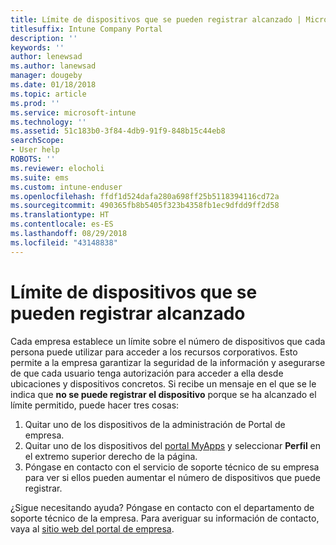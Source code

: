 ```yaml
---
title: Límite de dispositivos que se pueden registrar alcanzado | Microsoft Docs
titlesuffix: Intune Company Portal
description: ''
keywords: ''
author: lenewsad
ms.author: lanewsad
manager: dougeby
ms.date: 01/18/2018
ms.topic: article
ms.prod: ''
ms.service: microsoft-intune
ms.technology: ''
ms.assetid: 51c183b0-3f84-4db9-91f9-848b15c44eb8
searchScope:
- User help
ROBOTS: ''
ms.reviewer: elocholi
ms.suite: ems
ms.custom: intune-enduser
ms.openlocfilehash: ffdf1d524dafa280a698ff25b5118394116cd72a
ms.sourcegitcommit: 490365fb8b5405f323b4358fb1ec9dfdd9ff2d58
ms.translationtype: HT
ms.contentlocale: es-ES
ms.lasthandoff: 08/29/2018
ms.locfileid: "43148838"
---
```

# <a name="the-limit-of-devices-you-can-register-has-been-reached"></a>Límite de dispositivos que se pueden registrar alcanzado

Cada empresa establece un límite sobre el número de dispositivos que cada persona puede utilizar para acceder a los recursos corporativos. Esto permite a la empresa garantizar la seguridad de la información y asegurarse de que cada usuario tenga autorización para acceder a ella desde ubicaciones y dispositivos concretos. Si recibe un mensaje en el que se le indica que **no se puede registrar el dispositivo** porque se ha alcanzado el límite permitido, puede hacer tres cosas:

1. Quitar uno de los dispositivos de la administración de Portal de empresa.
2. Quitar uno de los dispositivos del [portal MyApps](https://myapps.microsoft.com) y seleccionar **Perfil** en el extremo superior derecho de la página. 
3. Póngase en contacto con el servicio de soporte técnico de su empresa para ver si ellos pueden aumentar el número de dispositivos que puede registrar. 

¿Sigue necesitando ayuda? Póngase en contacto con el departamento de soporte técnico de la empresa. Para averiguar su información de contacto, vaya al [sitio web del portal de empresa](https://go.microsoft.com/fwlink/?linkid=2010980).
